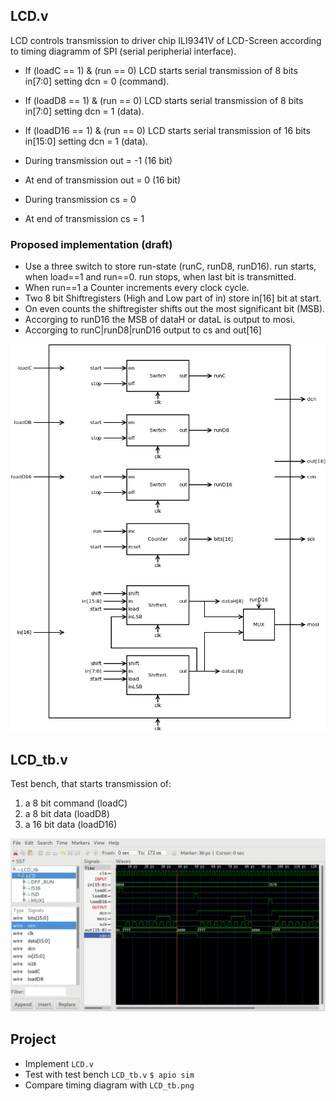 ## LCD.v
LCD controls transmission to driver chip ILI9341V of LCD-Screen according to timing diagramm of SPI (serial peripherial interface).

* If (loadC == 1) & (run == 0) LCD starts serial transmission of 8 bits in[7:0] setting dcn = 0 (command).

* If (loadD8 == 1) & (run == 0) LCD starts serial transmission of 8 bits in[7:0] setting dcn = 1 (data).

* If (loadD16 == 1) & (run == 0) LCD starts serial transmission of 16 bits in[15:0] setting dcn = 1 (data).

* During transmission out = -1 (16 bit)
* At end of transmission out = 0 (16 bit)

* During transmission cs = 0
* At end of transmission cs = 1


### Proposed implementation (draft)
* Use a three switch to store run-state (runC, runD8, runD16). run starts, when load==1 and run==0. run stops, when last bit is transmitted.
* When run==1 a Counter increments every clock cycle.
* Two  8 bit Shiftregisters (High and Low part of in) store in[16] bit at start.
* On even counts the shiftregister shifts out the most significant bit (MSB).
* Accorging to runD16 the MSB of dataH or dataL is output to mosi.
* Accorging to runC|runD8|runD16 output to cs and out[16]

![](LCD.png)

## LCD_tb.v
Test bench, that starts transmission of:
1. a 8 bit command (loadC)
2. a 8 bit data (loadD8)
3. a 16 bit data (loadD16)

![](LCD_tb.png)
## Project
* Implement `LCD.v`
* Test with test bench `LCD_tb.v`
`$ apio sim`
* Compare timing diagram with `LCD_tb.png`
